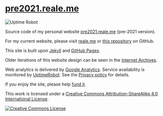 # [pre2021.reale.me](https://pre2021.reale.me)

![Uptime Robot](https://img.shields.io/uptimerobot/status/m780960492-c804829046b7e1c4637ce079)

Source code of my personal website [pre2021.reale.me](https://pre2021.reale.me) (pre-2021 version).

For my current website, please visit [reale.me](https://reale.me) or [this repository](https://github.com/reale/reale.me) on GitHub.

This site is built upon [Jekyll](https://jekyllrb.com/) and [GitHub Pages](https://pages.github.com/).

Older iterations of this website design can be seen in the [Internet Archives](https://web.archive.org/web/*/https://reale.me/).

Web analytics is delivered by [Google Analytics](https://www.google.com/analytics/). Service availability is monitored by [UptimeRobot](https://uptimerobot.com/). See the [Privacy policy](https://www.iubenda.com/privacy-policy/20569279) for details.

If you enjoy the site, please help [fund it](https://flattr.com/@reale).

This work is licensed under a <a rel="license" href="http://creativecommons.org/licenses/by-sa/4.0/">Creative Commons Attribution-ShareAlike 4.0 International License</a>.

<a rel="license" href="http://creativecommons.org/licenses/by-sa/4.0/"><img alt="Creative Commons License" style="border-width:0" src="https://i.creativecommons.org/l/by-sa/4.0/88x31.png" /></a>

